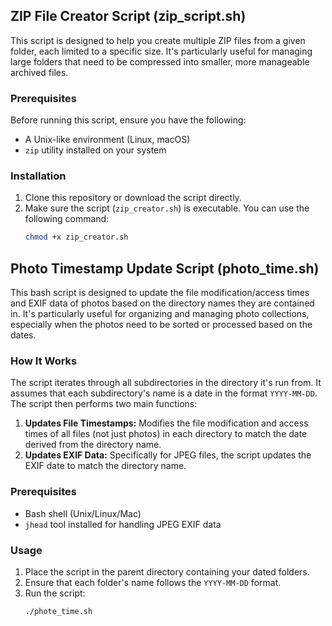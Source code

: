## ZIP File Creator Script (zip_script.sh)

This script is designed to help you create multiple ZIP files from a given folder, each limited to a specific size. It's particularly useful for managing large folders that need to be compressed into smaller, more manageable archived files.

### Prerequisites

Before running this script, ensure you have the following:
- A Unix-like environment (Linux, macOS)
- `zip` utility installed on your system

### Installation

1. Clone this repository or download the script directly.
2. Make sure the script (`zip_creator.sh`) is executable. You can use the following command:
   ```bash
   chmod +x zip_creator.sh

## Photo Timestamp Update Script (photo_time.sh)

This bash script is designed to update the file modification/access times and EXIF data of photos based on the directory names they are contained in. It's particularly useful for organizing and managing photo collections, especially when the photos need to be sorted or processed based on the dates.

### How It Works

The script iterates through all subdirectories in the directory it's run from. It assumes that each subdirectory's name is a date in the format `YYYY-MM-DD`. The script then performs two main functions:

1. **Updates File Timestamps:** Modifies the file modification and access times of all files (not just photos) in each directory to match the date derived from the directory name.
2. **Updates EXIF Data:** Specifically for JPEG files, the script updates the EXIF date to match the directory name.

### Prerequisites

- Bash shell (Unix/Linux/Mac)
- `jhead` tool installed for handling JPEG EXIF data

### Usage

1. Place the script in the parent directory containing your dated folders.
2. Ensure that each folder's name follows the `YYYY-MM-DD` format.
3. Run the script:
   ```bash
   ./phote_time.sh
